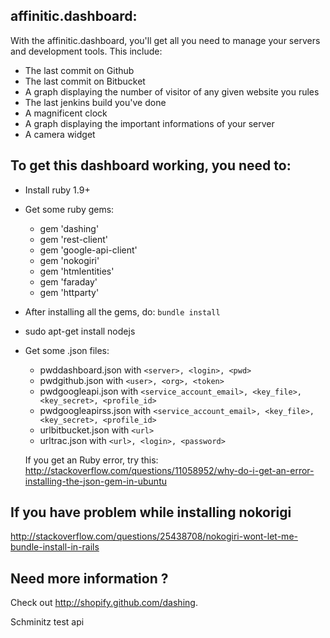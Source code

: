 affinitic.dashboard:
---------------------

With the affinitic.dashboard, you'll get all you need to manage your servers and development tools.
This include:

*   The last commit on Github
*   The last commit on Bitbucket
*   A graph displaying the number of visitor of any given website you rules
*   The last jenkins build you've done
*   A magnificent clock
*   A graph displaying the important informations of your server
*   A camera widget


To get this dashboard working, you need to:
--------------------------------------------

*   Install ruby 1.9+
*   Get some ruby gems:
    
    *   gem 'dashing'
    *   gem 'rest-client'
    *   gem 'google-api-client'
    *   gem 'nokogiri'
    *   gem 'htmlentities'
    *   gem 'faraday'
    *   gem 'httparty'

*   After installing all the gems, do: `bundle install`

*   sudo apt-get install nodejs
*   Get some .json files:
    
    *   pwddashboard.json with `<server>, <login>, <pwd>`
    *   pwdgithub.json with `<user>, <org>, <token>`
    *   pwdgoogleapi.json with `<service_account_email>, <key_file>, <key_secret>, <profile_id>`
    *   pwdgoogleapirss.json with `<service_account_email>, <key_file>, <key_secret>, <profile_id>`
    *   urlbitbucket.json with `<url>`
    *   urltrac.json with `<url>, <login>, <password>`
    
    If you get an Ruby error, try this: http://stackoverflow.com/questions/11058952/why-do-i-get-an-error-installing-the-json-gem-in-ubuntu


If you have problem while installing nokorigi
---------------------------------------------

http://stackoverflow.com/questions/25438708/nokogiri-wont-let-me-bundle-install-in-rails


Need more information ?
-----------------------

Check out http://shopify.github.com/dashing.

Schminitz test api
